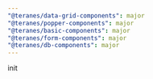 ```yaml
---
"@teranes/data-grid-components": major
"@teranes/popper-components": major
"@teranes/basic-components": major
"@teranes/form-components": major
"@teranes/db-components": major
---
```


init
